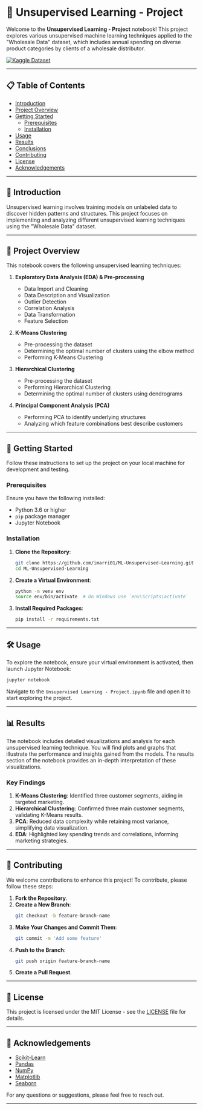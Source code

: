 
# 🧠 Unsupervised Learning - Project

Welcome to the **Unsupervised Learning - Project** notebook! This project explores various unsupervised machine learning techniques applied to the "Wholesale Data" dataset, which includes annual spending on diverse product categories by clients of a wholesale distributor.

[![Kaggle Dataset](https://img.shields.io/badge/Kaggle-Dataset-blue.svg)](https://www.kaggle.com/datasets/binovi/wholesale-customers-data-set)

---

## 📋 Table of Contents

- [Introduction](#introduction)
- [Project Overview](#project-overview)
- [Getting Started](#getting-started)
  - [Prerequisites](#prerequisites)
  - [Installation](#installation)
- [Usage](#usage)
- [Results](#results)
- [Conclusions](#conclusions)
- [Contributing](#contributing)
- [License](#license)
- [Acknowledgements](#acknowledgements)

---

## 📘 Introduction

Unsupervised learning involves training models on unlabeled data to discover hidden patterns and structures. This project focuses on implementing and analyzing different unsupervised learning techniques using the "Wholesale Data" dataset.

---

## 🌟 Project Overview

This notebook covers the following unsupervised learning techniques:

1. **Exploratory Data Analysis (EDA) & Pre-processing**
   - Data Import and Cleaning
   - Data Description and Visualization
   - Outlier Detection
   - Correlation Analysis
   - Data Transformation
   - Feature Selection

2. **K-Means Clustering**
   - Pre-processing the dataset
   - Determining the optimal number of clusters using the elbow method
   - Performing K-Means Clustering

3. **Hierarchical Clustering**
   - Pre-processing the dataset
   - Performing Hierarchical Clustering
   - Determining the optimal number of clusters using dendrograms

4. **Principal Component Analysis (PCA)**
   - Performing PCA to identify underlying structures
   - Analyzing which feature combinations best describe customers

---

## 🚀 Getting Started

Follow these instructions to set up the project on your local machine for development and testing.

### Prerequisites

Ensure you have the following installed:
- Python 3.6 or higher
- `pip` package manager
- Jupyter Notebook

### Installation

1. **Clone the Repository**:
    ```bash
    git clone https://github.com/imarri01/ML-Unsupervised-Learning.git
    cd ML-Unsupervised-Learning
    ```

2. **Create a Virtual Environment**:
    ```bash
    python -m venv env
    source env/bin/activate  # On Windows use `env\Scripts\activate`
    ```

3. **Install Required Packages**:
    ```bash
    pip install -r requirements.txt
    ```

---

## 🛠️ Usage

To explore the notebook, ensure your virtual environment is activated, then launch Jupyter Notebook:

```bash
jupyter notebook
```

Navigate to the `Unsupervised Learning - Project.ipynb` file and open it to start exploring the project.

---

## 📊 Results

The notebook includes detailed visualizations and analysis for each unsupervised learning technique. You will find plots and graphs that illustrate the performance and insights gained from the models. The results section of the notebook provides an in-depth interpretation of these visualizations.

### Key Findings

1. **K-Means Clustering**: Identified three customer segments, aiding in targeted marketing.
2. **Hierarchical Clustering**: Confirmed three main customer segments, validating K-Means results.
3. **PCA**: Reduced data complexity while retaining most variance, simplifying data visualization.
4. **EDA**: Highlighted key spending trends and correlations, informing marketing strategies.

---

## 🤝 Contributing

We welcome contributions to enhance this project! To contribute, please follow these steps:

1. **Fork the Repository**.
2. **Create a New Branch**:
    ```bash
    git checkout -b feature-branch-name
    ```
3. **Make Your Changes and Commit Them**:
    ```bash
    git commit -m 'Add some feature'
    ```
4. **Push to the Branch**:
    ```bash
    git push origin feature-branch-name
    ```
5. **Create a Pull Request**.

---

## 📜 License

This project is licensed under the MIT License - see the [LICENSE](LICENSE) file for details.

---

## 💼 Acknowledgements

- [Scikit-Learn](https://scikit-learn.org/stable/)
- [Pandas](https://pandas.pydata.org/)
- [NumPy](https://numpy.org/)
- [Matplotlib](https://matplotlib.org/)
- [Seaborn](https://seaborn.pydata.org/)

For any questions or suggestions, please feel free to reach out.

---
